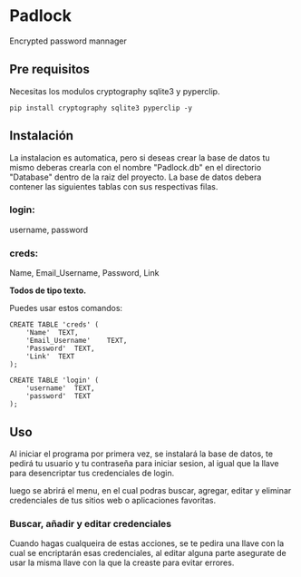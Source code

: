 # Padlock

Encrypted password mannager

## Pre requisitos

Necesitas los modulos cryptography sqlite3 y pyperclip.

```
pip install cryptography sqlite3 pyperclip -y
```

## Instalación

La instalacion es automatica, pero si deseas crear la base de datos tu mismo deberas crearla con el nombre "Padlock.db" en el directorio "Database" dentro de la
raiz del proyecto. La base de datos debera contener las siguientes tablas con sus respectivas filas.


### login:
username, password

### creds:
Name, Email_Username, Password, Link

**Todos de tipo texto.**

Puedes usar estos comandos:

```
CREATE TABLE 'creds' (
    'Name'  TEXT,
    'Email_Username'    TEXT,
    'Password'  TEXT,
    'Link'  TEXT
);
```

```
CREATE TABLE 'login' (
    'username'  TEXT,
    'password'  TEXT
);
```

## Uso

Al iniciar el programa por primera vez, se instalará la base de datos, te pedirá tu usuario y tu contraseña para iniciar sesion, al igual que la llave
para desencriptar tus credenciales de login.

luego se abrirá el menu, en el cual podras buscar, agregar, editar y eliminar credenciales de tus sitios web o aplicaciones favoritas.

### Buscar, añadir y editar credenciales

Cuando hagas cualqueira de estas acciones, se te pedira una llave con la cual se encriptarán esas credenciales, al editar alguna parte asegurate de usar
la misma llave con la que la creaste para evitar errores.
